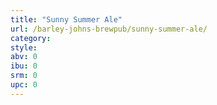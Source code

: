 ```yaml
---
title: "Sunny Summer Ale"
url: /barley-johns-brewpub/sunny-summer-ale/
category: 
style: 
abv: 0
ibu: 0
srm: 0
upc: 0
---
```


